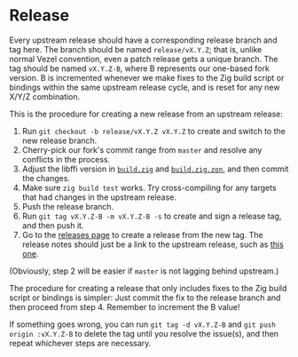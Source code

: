 # Release

Every upstream release should have a corresponding release branch and tag here.
The branch should be named `release/vX.Y.Z`; that is, unlike normal Vezel
convention, even a patch release gets a unique branch. The tag should be named
`vX.Y.Z-B`, where B represents our one-based fork version. B is incremented
whenever we make fixes to the Zig build script or bindings within the same
upstream release cycle, and is reset for any new X/Y/Z combination.

This is the procedure for creating a new release from an upstream release:

1. Run `git checkout -b release/vX.Y.Z vX.Y.Z` to create and switch to the new
   release branch.
2. Cherry-pick our fork's commit range from `master` and resolve any conflicts
   in the process.
3. Adjust the libffi version in [`build.zig`](build.zig) and
   [`build.zig.zon`](build.zig.zon), and then commit the changes.
4. Make sure `zig build test` works. Try cross-compiling for any targets that
   had changes in the upstream release.
5. Push the release branch.
6. Run `git tag vX.Y.Z-B -m vX.Y.Z-B -s` to create and sign a release tag, and
   then push it.
7. Go to the [releases page](https://github.com/vezel-dev/libffi/releases) to
   create a release from the new tag. The release notes should just be a link to
   the upstream release, such as
   [this one](https://github.com/libffi/libffi/releases/tag/v3.4.6).

(Obviously, step 2 will be easier if `master` is not lagging behind upstream.)

The procedure for creating a release that only includes fixes to the Zig build
script or bindings is simpler: Just commit the fix to the release branch and
then proceed from step 4. Remember to increment the B value!

If something goes wrong, you can run `git tag -d vX.Y.Z-B` and
`git push origin :vX.Y.Z-B` to delete the tag until you resolve the issue(s),
and then repeat whichever steps are necessary.
